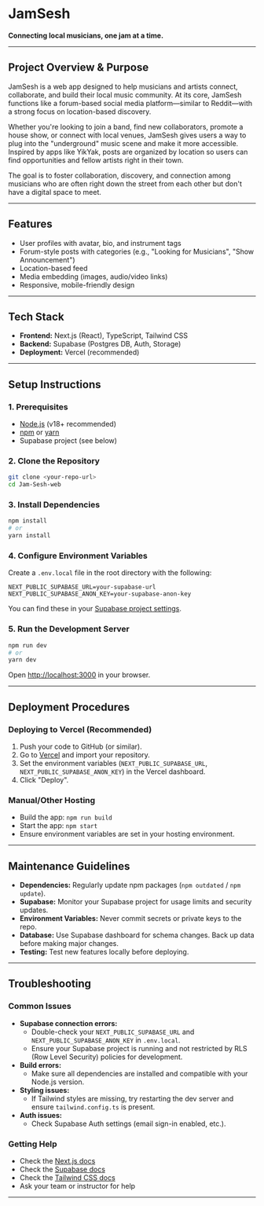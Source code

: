 # JamSesh

**Connecting local musicians, one jam at a time.**

---

## Project Overview & Purpose

JamSesh is a web app designed to help musicians and artists connect, collaborate, and build their local music community. At its core, JamSesh functions like a forum-based social media platform—similar to Reddit—with a strong focus on location-based discovery.

Whether you're looking to join a band, find new collaborators, promote a house show, or connect with local venues, JamSesh gives users a way to plug into the "underground" music scene and make it more accessible. Inspired by apps like YikYak, posts are organized by location so users can find opportunities and fellow artists right in their town.

The goal is to foster collaboration, discovery, and connection among musicians who are often right down the street from each other but don't have a digital space to meet.

---

## Features
- User profiles with avatar, bio, and instrument tags
- Forum-style posts with categories (e.g., "Looking for Musicians", "Show Announcement")
- Location-based feed
- Media embedding (images, audio/video links)
- Responsive, mobile-friendly design

---

## Tech Stack
- **Frontend:** Next.js (React), TypeScript, Tailwind CSS
- **Backend:** Supabase (Postgres DB, Auth, Storage)
- **Deployment:** Vercel (recommended)

---

## Setup Instructions

### 1. Prerequisites
- [Node.js](https://nodejs.org/) (v18+ recommended)
- [npm](https://www.npmjs.com/) or [yarn](https://yarnpkg.com/)
- Supabase project (see below)

### 2. Clone the Repository
```bash
git clone <your-repo-url>
cd Jam-Sesh-web
```

### 3. Install Dependencies
```bash
npm install
# or
yarn install
```

### 4. Configure Environment Variables
Create a `.env.local` file in the root directory with the following:
```
NEXT_PUBLIC_SUPABASE_URL=your-supabase-url
NEXT_PUBLIC_SUPABASE_ANON_KEY=your-supabase-anon-key
```
You can find these in your [Supabase project settings](https://app.supabase.com/).

### 5. Run the Development Server
```bash
npm run dev
# or
yarn dev
```
Open [http://localhost:3000](http://localhost:3000) in your browser.

---

## Deployment Procedures

### Deploying to Vercel (Recommended)
1. Push your code to GitHub (or similar).
2. Go to [Vercel](https://vercel.com/) and import your repository.
3. Set the environment variables (`NEXT_PUBLIC_SUPABASE_URL`, `NEXT_PUBLIC_SUPABASE_ANON_KEY`) in the Vercel dashboard.
4. Click "Deploy".

### Manual/Other Hosting
- Build the app: `npm run build`
- Start the app: `npm start`
- Ensure environment variables are set in your hosting environment.

---

## Maintenance Guidelines
- **Dependencies:** Regularly update npm packages (`npm outdated` / `npm update`).
- **Supabase:** Monitor your Supabase project for usage limits and security updates.
- **Environment Variables:** Never commit secrets or private keys to the repo.
- **Database:** Use Supabase dashboard for schema changes. Back up data before making major changes.
- **Testing:** Test new features locally before deploying.

---

## Troubleshooting

### Common Issues
- **Supabase connection errors:**
  - Double-check your `NEXT_PUBLIC_SUPABASE_URL` and `NEXT_PUBLIC_SUPABASE_ANON_KEY` in `.env.local`.
  - Ensure your Supabase project is running and not restricted by RLS (Row Level Security) policies for development.
- **Build errors:**
  - Make sure all dependencies are installed and compatible with your Node.js version.
- **Styling issues:**
  - If Tailwind styles are missing, try restarting the dev server and ensure `tailwind.config.ts` is present.
- **Auth issues:**
  - Check Supabase Auth settings (email sign-in enabled, etc.).

### Getting Help
- Check the [Next.js docs](https://nextjs.org/docs)
- Check the [Supabase docs](https://supabase.com/docs)
- Check the [Tailwind CSS docs](https://tailwindcss.com/docs)
- Ask your team or instructor for help

---

